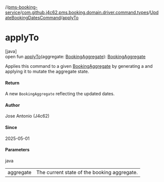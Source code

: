 //[pms-booking-service](../../../index.md)/[com.github.j4c62.pms.booking.domain.driver.command.types](../index.md)/[UpdateBookingDatesCommand](index.md)/[applyTo](apply-to.md)

# applyTo

[java]\
open fun [applyTo](apply-to.md)(aggregate: [BookingAggregate](../../com.github.j4c62.pms.booking.domain.aggregate/-booking-aggregate/index.md)): [BookingAggregate](../../com.github.j4c62.pms.booking.domain.aggregate/-booking-aggregate/index.md)

Applies this command to a given [BookingAggregate](../../com.github.j4c62.pms.booking.domain.aggregate/-booking-aggregate/index.md) by generating a  and applying it to mutate the aggregate state.

#### Return

A new `BookingAggregate` reflecting the updated dates.

#### Author

Jose Antonio (J4c62)

#### Since

2025-05-01

#### Parameters

java

| | |
|---|---|
| aggregate | The current state of the booking aggregate. |